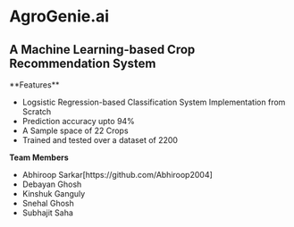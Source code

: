 # AgroGenie.ai
<h2>A Machine Learning-based Crop Recommendation System</h2>
**Features**
<ul>
<li>Logsistic Regression-based Classification System Implementation from Scratch 
<li>Prediction accuracy upto 94%
<li>A Sample space of 22 Crops
<li>Trained and tested over a dataset of 2200
</ul>

**Team Members**
<ul>
  <li>Abhiroop Sarkar[https://github.com/Abhiroop2004]</li>
  <li>Debayan Ghosh</li>
  <li>Kinshuk Ganguly</li>
  <li>Snehal Ghosh</li>
  <li>Subhajit Saha</li>
</ul>
